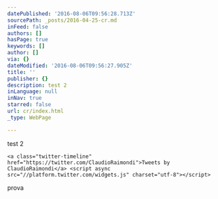```yaml
---
datePublished: '2016-08-06T09:56:28.713Z'
sourcePath: _posts/2016-04-25-cr.md
inFeed: false
authors: []
hasPage: true
keywords: []
author: []
via: {}
dateModified: '2016-08-06T09:56:27.905Z'
title: ''
publisher: {}
description: test 2
inLanguage: null
inNav: true
starred: false
url: cr/index.html
_type: WebPage

---
```

test 2

    <a class="twitter-timeline" href="https://twitter.com/ClaudioRaimondi">Tweets by ClaudioRaimondi</a> <script async src="//platform.twitter.com/widgets.js" charset="utf-8"></script>

prova